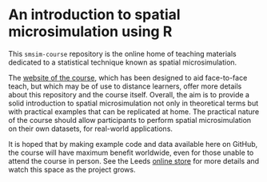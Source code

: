 An introduction to spatial microsimulation using R
============

This `smsim-course` repository is the online home of teaching materials dedicated to a statistical technique known as spatial microsimulation.

The [website of the course](http://www.robinlovelace.net/smsim-course),
which has been designed to aid face-to-face teach, but which may be of use to distance learners,
offer more details about this repository and the course itself. Overall, the aim is to provide a solid introduction to
spatial microsimulation not only in theoretical terms but with practical examples that can be replicated at home.
The practical nature of the course should allow participants to perform spatial microsimulation on their
own datasets, for real-world applications.

It is hoped that by making example code and data available here on GitHub, the course will have maximum benefit worldwide, even for those unable to attend the course in person. See the Leeds [online store](http://store.leeds.ac.uk/browse/extra_info.asp?compid=1&modid=2&catid=47&prodid=388) for more details and watch this space as the project grows.
